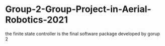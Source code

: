 # Group-2-Group-Project-in-Aerial-Robotics-2021
the finite state controller is the final software package developed by gorup 2
